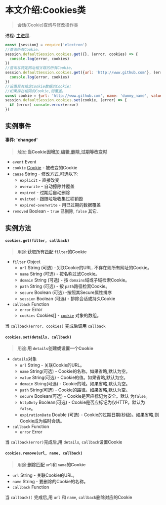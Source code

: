 # 本文介绍:Cookies类

> 会话(Cookie)查询与修改操作类 

进程: [主进程](../glossary.md#main-process).      
```JavaScript
const {session} = require('electron')
//查询所有Cookie。
session.defaultSession.cookies.get({}, (error, cookies) => {
  console.log(error, cookies)
})
//查询与特定网址相关联的所有Cookie。
session.defaultSession.cookies.get({url: 'http://www.github.com'}, (error, cookies) => {
  console.log(error, cookies)
})
//设置具有给定Cookie数据的Cookie;
//如果存在相同的Cookie,则覆盖。
const cookie = {url: 'http://www.github.com', name: 'dummy_name', value: 'dummy'}
session.defaultSession.cookies.set(cookie, (error) => {
  if (error) console.error(error)
})
```

## 实例事件

#### 事件: 'changed'
> 触发:**当Cookie因增加,编辑,删除,过期等改变时**

* `event` Event
* `cookie` [Cookie](structures/cookie.md) - 被改变的Cookie
* `cause` String - 修改方式,可选以下:
  * `explicit` - 直接改变
  * `overwrite` - 自动擦除并覆盖
  * `expired` - 过期后自动删除
  * `evicted` - 跟随垃圾收集过程销毁
  * `expired-overwrite` - 用已过期的数据覆盖
* `removed` Boolean - `true` 已删除, `false` 其它.

## 实例方法

#### `cookies.get(filter, callback)`
> 用途:**获取所有匹配 `filter`的Cookie**

* `filter` Object
  * `url` String (可选) -关联Cookie的URL. 不存在则所有网址的Cookie。
  * `name` String (可选) - 按名称过滤Cookie。
  * `domain` String (可选) - 按 `domains`域或子域检索Cookie。
  * `path` String (可选) - 按 `path`路径检索Cookie。
  * `secure` Boolean (可选) -按照其Secure属性排序
  * `session` Boolean (可选) - 排除会话或持久Cookie
* `callback` Function
  * `error` Error
  * `cookies` Cookies[] - [`cookie`](structures/cookie.md) 对象的数组。

当 `callback(error, cookies)` 完成后调用 `callback`

#### `cookies.set(details, callback)`
> 用途:**用 `details`创建或设置一个Cookie**

* `details`对象
  * `url` String - 关联Cookie的URL。
  * `name` String(可选) - Cookie的名称。如果省略,默认为空。
  * `value` String(可选) - Cookie的值。如果省略,默认为空。
  * `domain` String(可选) - Cookie的域。如果省略,默认为空。
  * `path` String(可选) - Cookie的路径。如果省略,默认为空。
  * `secure` Boolean(可选) - Cookie是否应标记为安全。默认 为`false`。
  * `httpOnly` Boolean(可选) - Cookie是否应标记为仅HTTP。默认为 `false`。
  * `expirationDate` Double (可选) - Cookie的过期日期(秒级)。如果省略,则Cookie成为临时会话。
* `callback` Function
  * `error` Error
  
当 `callback(error)`完成后,用 `details`, `callback`设置Cookie

#### `cookies.remove(url, name, callback)`
> 用途:**删除匹配 `url`和 `name`的Cookie**

* `url` String - 关联Cookie的URL。
* `name` String - 要删除的Cookie的名称。
* `callback` Function

当 `callback()` 完成后,用 `url` 和 `name`, `callback`删除对应的Cookie
